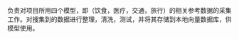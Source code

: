 负责对项目所用四个模型，即（饮食，医疗，交通，旅行）的相关参考数据的采集工作。对搜集到的数据进行整理，清洗，测试，并将其存储到本地向量数据库，供模型使用。
<!--stackedit_data:
eyJoaXN0b3J5IjpbLTE0NDA2NzA5NTQsMTE5MjY4ODY4OSwtMT
Y1NzUyMDI4NywxMTk5MTYzMDg5LDQ4NjA0ODIyMywyMDIyNjQ3
OTQyLC00Mzc5OTA4NjEsMTAxMjUwNjc3OSwtMjY5ODAyNjQ0XX
0=
-->